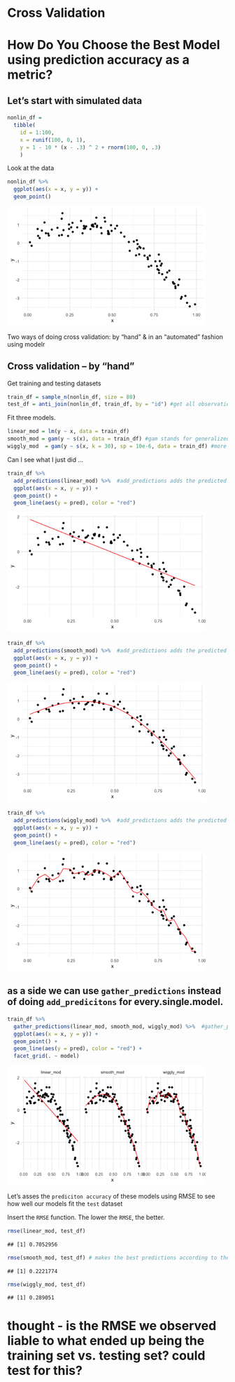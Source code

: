 Cross Validation
================

# How Do You Choose the Best Model using prediction accuracy as a metric?

## Let’s start with simulated data

``` r
nonlin_df = 
  tibble( 
    id = 1:100, 
    x = runif(100, 0, 1),
    y = 1 - 10 * (x - .3) ^ 2 + rnorm(100, 0, .3)
    )
```

Look at the data

``` r
nonlin_df %>% 
  ggplot(aes(x = x, y = y)) +
  geom_point()
```

<img src="cross_validation_files/figure-gfm/unnamed-chunk-3-1.png" width="90%" />

Two ways of doing cross validation: by “hand” & in an “automated”
fashion using modelr

## Cross validation – by “hand”

Get training and testing datasets

``` r
train_df = sample_n(nonlin_df, size = 80)
test_df = anti_join(nonlin_df, train_df, by = "id") #get all observationin nonlin_df that are not in train_df
```

Fit three models.

``` r
linear_mod = lm(y ~ x, data = train_df)
smooth_mod = gam(y ~ s(x), data = train_df) #gam stands for generalized additive model
wiggly_mod  = gam(y ~ s(x, k = 30), sp = 10e-6, data = train_df) #more like you're chasing every single point - overfit/wiggly
```

Can I see what I just did …

``` r
train_df %>% 
  add_predictions(linear_mod) %>%  #add_predictions adds the predicted values from that model
  ggplot(aes(x = x, y = y)) + 
  geom_point() + 
  geom_line(aes(y = pred), color = "red")
```

<img src="cross_validation_files/figure-gfm/unnamed-chunk-6-1.png" width="90%" />

``` r
train_df %>% 
  add_predictions(smooth_mod) %>%  #add_predictions adds the predicted values from that model
  ggplot(aes(x = x, y = y)) + 
  geom_point() + 
  geom_line(aes(y = pred), color = "red")
```

<img src="cross_validation_files/figure-gfm/unnamed-chunk-6-2.png" width="90%" />

``` r
train_df %>% 
  add_predictions(wiggly_mod) %>%  #add_predictions adds the predicted values from that model
  ggplot(aes(x = x, y = y)) + 
  geom_point() + 
  geom_line(aes(y = pred), color = "red")
```

<img src="cross_validation_files/figure-gfm/unnamed-chunk-6-3.png" width="90%" />

## as a side we can use `gather_predictions` instead of doing `add_predicitons` for every.single.model.

``` r
train_df %>% 
  gather_predictions(linear_mod, smooth_mod, wiggly_mod) %>%  #gather_predictions to 'gather' the predicitons of several models at once. peep the data structure
  ggplot(aes(x = x, y = y)) + 
  geom_point() + 
  geom_line(aes(y = pred), color = "red") + 
  facet_grid(. ~ model)
```

<img src="cross_validation_files/figure-gfm/unnamed-chunk-7-1.png" width="90%" />

Let’s asses the `prediciton accuracy` of these models using RMSE to see
how well our models fit the `test` dataset

Insert the `RMSE` function. The lower the `RMSE`, the better.

``` r
rmse(linear_mod, test_df)
```

    ## [1] 0.7052956

``` r
rmse(smooth_mod, test_df) # makes the best predictions according to the RMSE
```

    ## [1] 0.2221774

``` r
rmse(wiggly_mod, test_df)
```

    ## [1] 0.289051

# thought - is the RMSE we observed liable to what ended up being the training set vs. testing set? could test for this?
